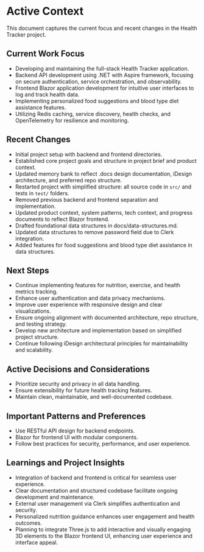 # Active Context

This document captures the current focus and recent changes in the Health Tracker project.

## Current Work Focus
- Developing and maintaining the full-stack Health Tracker application.
- Backend API development using .NET with Aspire framework, focusing on secure authentication, service orchestration, and observability.
- Frontend Blazor application development for intuitive user interfaces to log and track health data.
- Implementing personalized food suggestions and blood type diet assistance features.
- Utilizing Redis caching, service discovery, health checks, and OpenTelemetry for resilience and monitoring.

## Recent Changes
- Initial project setup with backend and frontend directories.
- Established core project goals and structure in project brief and product context.
- Updated memory bank to reflect .docs design documentation, iDesign architecture, and preferred repo structure.
- Restarted project with simplified structure: all source code in `src/` and tests in `test/` folders.
- Removed previous backend and frontend separation and implementation.
- Updated product context, system patterns, tech context, and progress documents to reflect Blazor frontend.
- Drafted foundational data structures in docs/data-structures.md.
- Updated data structures to remove password field due to Clerk integration.
- Added features for food suggestions and blood type diet assistance in data structures.

## Next Steps
- Continue implementing features for nutrition, exercise, and health metrics tracking.
- Enhance user authentication and data privacy mechanisms.
- Improve user experience with responsive design and clear visualizations.
- Ensure ongoing alignment with documented architecture, repo structure, and testing strategy.
- Develop new architecture and implementation based on simplified project structure.
- Continue following iDesign architectural principles for maintainability and scalability.

## Active Decisions and Considerations
- Prioritize security and privacy in all data handling.
- Ensure extensibility for future health tracking features.
- Maintain clean, maintainable, and well-documented codebase.

## Important Patterns and Preferences
- Use RESTful API design for backend endpoints.
- Blazor for frontend UI with modular components.
- Follow best practices for security, performance, and user experience.

## Learnings and Project Insights
- Integration of backend and frontend is critical for seamless user experience.
- Clear documentation and structured codebase facilitate ongoing development and maintenance.
- External user management via Clerk simplifies authentication and security.
- Personalized nutrition guidance enhances user engagement and health outcomes.
- Planning to integrate Three.js to add interactive and visually engaging 3D elements to the Blazor frontend UI, enhancing user experience and interface appeal.
